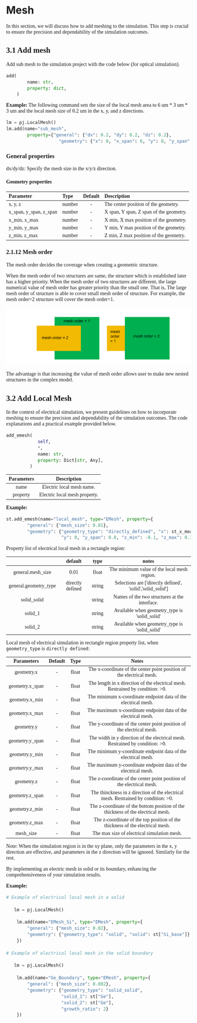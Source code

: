 
# Mesh

<font face = "Calibri">

<div class="text-justify">

In this section, we will discuss how to add meshing to the simulation. This step is crucial to ensure the precision and dependability of the simulation outcomes.

## 3.1 Add mesh

Add sub mesh to the simulation project with the code below (for optical simulation).

```python
add(
        name: str,
        property: dict,
    )
```

**Example:**
The following command sets the size of the local mesh area to 6 um * 3 um * 3 um and the local mesh size of 0.2 um in the x, y, and z directions.

```python
lm = pj.LocalMesh()
lm.add(name="sub_mesh",
        property={"general": {"dx": 0.2, "dy": 0.2, "dz": 0.2},
                    "geometry": {"x": 0, "x_span": 6, "y": 0, "y_span":3, "z": 0, "z_span": 3 } } )
```

### General properties
 dx/dy/dz: Specify the mesh size in the x/y/z direction.

#### Geometry properties
| Parameter                | Type    | Default   | Description        |
|:---------------|:--------|:----------:|:----------------------|
|  x, y, z               | number  |     -    | The center position of the geometry. |
|  x_span, y_span, z_span         | number  |     -   | X span, Y span, Z span of the geometry. |
|  x_min, x_max           | number  |     -     | X min, X max position of the geometry. |
|  y_min, y_max           | number  |     -     | Y min, Y max position of the geometry. |
|  z_min, z_max           | number  |     -     | Z min, Z max position of the geometry. |

### 2.1.12 Mesh order

The mesh order decides the coverage when creating a geometric structure.

When the mesh order of two structures are same, the structure which is established later has a higher priority. When the mesh order of two structures are different, the large numerical value of mesh order has greater priority than the small one. That is, The large mesh order of structure is able to cover small mesh order of structure.
For example, the mesh order=2 structure will cover the mesh order=1.

![](../../../static/img/SDK/structure/mesh_order.png)

The advantage is that increasing the value of mesh order allows user to make new nested structures in the complex model.


## 3.2 Add Local Mesh

In the context of electrical simulation, we present guidelines on how to incorporate meshing to ensure the precision and dependability of the simulation outcomes. The code explanations and a practical example provided below.

```python
add_emesh(
            self,
            *,
            name: str,
            property: Dict[str, Any],
    	 )
```

| **Parameters** |          Description          |
| :------------: | :---------------------------: |
|      name      |   Electric local mesh name.   |
|    property    | Electric local mesh property. |

**Example:**

```python
st.add_emesh(name="local_mesh", type="EMesh", property={
        "general": {"mesh_size": 0.01},
        "geometry": {"geometry_type": "directly_defined", "x": st_x_mean, "x_span": 0,
                     "y": 0, "y_span": 0.8, "z_min": -0.1, "z_max": 0.3}})
```

Property list of electrical local mesh in a rectangle region:

|                       |         default     |  type  | notes                                          |
| :-------------------: | :-----------------: | :----: | :--------------------------------------------: |
| general.mesh_size     |           0.01      |  float |  The minimum value of the local mesh region.   |
| general.geometry_type |    directly defined | string | Selections are ['directly defined', 'solid','solid_solid']  |
| solid_solid           |                     |string  |Names of the two structures at the interface.|
| solid_1               |                     | string | Available when geometry_type is 'solid_solid'    |
| solid_2               |                     | string | Available when geometry_type is 'solid_solid'    |

Local mesh of electrical simulation in rectangle region property list, when `geometry_type` is `directly defined`:

| **Parameters** | Default | Type  |                 Notes                  |
| :------------: | :-----: | :---: | :------------------------------------: |
|     geometry.x      |    -     |  float   |  The x-coordinate of the center point position of the electrical mesh.    |
|   geometry.x_span   |    -     |  float   | The length in x direction of the electrical mesh. Restrained by condition: >0.  |
|   geometry.x_min    |    -     |  float   | The minimum x-coordinate endpoint data of the electrical mesh.      |
|   geometry.x_max    |     -    |  float   |  The maximum x-coordinate endpoint data of the electrical mesh.     |
|     geometry.y      |    -     |  float   |  The y-coordinate of the center point position of the electrical mesh.      |
|   geometry.y_span   |    -     |  float   | The width in y direction of the electrical mesh. Restrained by condition: >0.  |
|   geometry.y_min    |    -     |  float   |The minimum y-coordinate endpoint data of the electrical mesh.       |
|   geometry.y_max    |     -    |  float   |  The maximum y-coordinate endpoint data of the electrical mesh.      |
|     geometry.z      |    -     |  float   |   The z-coordinate of the center point position of the electrical mesh.    |
|   geometry.z_span   |    -     |  float   | The thinckness in z direction of the electrical mesh. Restrained by condition: >0.  |
|   geometry.z_min    |     -    |  float   |The z-coordinate of the bottom position of the thickness of the electrical mesh.      |
|   geometry.z_max    |     -    |  float   |  The z-coordinate of the top position of the thickness of the electrical mesh.     |
|   mesh_size    |       -  | float | The max size of electrical simulation mesh. |

Note: When the simulation region is in the xy plane, only the parameters in the x, y direction are effective, and parameters in the z direction will be ignored. Similarly for the rest.

By implementing an electric mesh in solid or its boundary, enhancing the comprehensiveness of your simulation results.

**Example:**

```python
# Example of electrical local mesh in a solid

   lm = pj.LocalMesh()
    
    lm.add(name="EMesh_Si", type="EMesh", property={
        "general": {"mesh_size": 0.02},
        "geometry": {"geometry_type": "solid", "solid": st["Si_base"]}
    })

# Example of electrical local mesh in the solid boundary

   lm = pj.LocalMesh()

    lm.add(name="Ge_Boundary", type="EMesh", property={
        "general": {"mesh_size": 0.002},
        "geometry": {"geometry_type": "solid_solid", 
                     "solid_1": st["Ge"],
                     "solid_2": st["Ge"],
                     "growth_ratio": 2}
    })
```

</div>

</font>